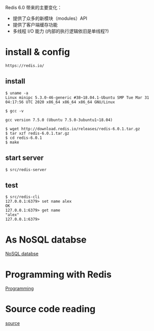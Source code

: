 Redis 6.0 带来的主要变化：

* 提供了众多的新模块（modules）API
* 提供了客户端缓存功能
* 多线程 I/O 能力 (内部的执行逻辑依旧是单线程?)

# install & config 
    https://redis.io/

## install
```
$ uname -a
Linux minipc 5.3.0-46-generic #38~18.04.1-Ubuntu SMP Tue Mar 31 04:17:56 UTC 2020 x86_64 x86_64 x86_64 GNU/Linux

$ gcc -v

gcc version 7.5.0 (Ubuntu 7.5.0-3ubuntu1~18.04) 

$ wget http://download.redis.io/releases/redis-6.0.1.tar.gz
$ tar xzf redis-6.0.1.tar.gz
$ cd redis-6.0.1
$ make

```
## start server
```
$ src/redis-server
```
## test
```
$ src/redis-cli
127.0.0.1:6379> set name alex
OK
127.0.0.1:6379> get name
"alex"
127.0.0.1:6379> 
```

# As NoSQL databse
[NoSQL databse](DB.md)

# Programming with Redis
[Programming](Programming.md)

# Source code reading
[source](.md)
